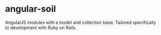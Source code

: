 angular-soil
============

AngularJS modules with a model and collection base. Tailored specifically to development with Ruby on Rails.